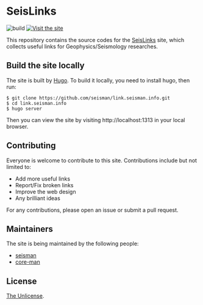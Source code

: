 # SeisLinks

![build](https://github.com/seisman/link.seisman.info/workflows/build/badge.svg)
[![Visit the site](https://img.shields.io/badge/Visit-https://link.seisman.info-blue.svg?style=flat-square)](https://link.seisman.info)

This repository contains the source codes for the [SeisLinks](https://link.seisman.info) site,
which collects useful links for Geophysics/Seismology researches.

## Build the site locally

The site is built by [Hugo](https://gohugo.io/). To build it locally,
you need to install hugo, then run:

```
$ git clone https://github.com/seisman/link.seisman.info.git
$ cd link.seisman.info
$ hugo server
```

Then you can view the site by visiting http://localhost:1313 in your local browser.

## Contributing

Everyone is welcome to contribute to this site. Contributions include but not limited to:

- Add more useful links
- Report/Fix broken links
- Improve the web design
- Any brilliant ideas

For any contributions, please open an issue or submit a pull request.

## Maintainers

The site is being maintained by the following people:

- [seisman](https://github.com/seisman)
- [core-man](https://github.com/core-man)

## License

[The Unlicense](https://unlicense.org/).

